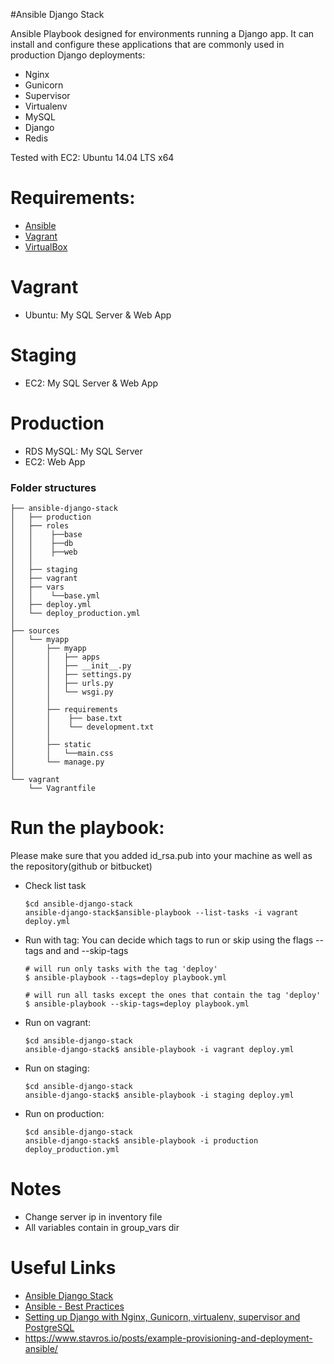 #Ansible Django Stack

Ansible Playbook designed for environments running a Django app. It can install and configure these applications that are commonly used in production Django deployments:

+ Nginx
+ Gunicorn
+ Supervisor
+ Virtualenv
+ MySQL
+ Django
+ Redis

Tested with EC2: Ubuntu 14.04 LTS x64

Requirements:
============
+ [Ansible](http://docs.ansible.com/ansible/intro_installation.html)
+ [Vagrant](https://www.vagrantup.com/downloads.html)
+ [VirtualBox](https://www.virtualbox.org/wiki/Downloads)


Vagrant
========
+ Ubuntu: My SQL Server & Web App


Staging
========
+ EC2: My SQL Server & Web App


Production
===========
+ RDS MySQL: My SQL Server
+ EC2: Web App


### Folder structures
```
├── ansible-django-stack
│   ├── production
│   ├── roles
│   │    ├──base
│   │    ├──db
│   │    ├──web
│   │
│   ├── staging
│   ├── vagrant
│   ├── vars
│   │    └──base.yml
│   ├── deploy.yml
│   └── deploy_production.yml
│
├── sources
│   └── myapp
│       ├── myapp
│       │   ├── apps
│       │   ├── __init__.py
│       │	├── settings.py
│       │	├── urls.py
│       │	└── wsgi.py
│       │
│       ├── requirements
│       │    ├── base.txt
│       │    └── development.txt
│       │
│       ├── static
│       │	└──main.css
│       └── manage.py
│  
└── vagrant
	└── Vagrantfile

```

Run the playbook:
=================
Please make sure that you added id_rsa.pub into your machine as well as the repository(github or bitbucket)

+ Check list task
	```
	$cd ansible-django-stack
	ansible-django-stack$ansible-playbook --list-tasks -i vagrant deploy.yml
	```

+ Run with tag: You can decide which tags to run or skip using the flags --tags <tagname> and and --skip-tags <tagnames>

	```
	# will run only tasks with the tag 'deploy'
	$ ansible-playbook --tags=deploy playbook.yml
	```

	```
	# will run all tasks except the ones that contain the tag 'deploy'
	$ ansible-playbook --skip-tags=deploy playbook.yml
	```

+ Run on vagrant:
	```
	$cd ansible-django-stack
	ansible-django-stack$ ansible-playbook -i vagrant deploy.yml
	```

+ Run on staging:
	```
	$cd ansible-django-stack
	ansible-django-stack$ ansible-playbook -i staging deploy.yml
	```

+ Run on production:
	```
	$cd ansible-django-stack
	ansible-django-stack$ ansible-playbook -i production deploy_production.yml
	```

Notes
=====
+ Change server ip in inventory file
+ All variables contain in group_vars dir


Useful Links
============
+ [Ansible Django Stack](https://github.com/jcalazan/ansible-django-stack/)
+ [Ansible - Best Practices](http://docs.ansible.com/playbooks_best_practices.html)
+ [Setting up Django with Nginx, Gunicorn, virtualenv, supervisor and PostgreSQL](http://michal.karzynski.pl/blog/2013/06/09/django-nginx-gunicorn-virtualenv-supervisor/)
+ https://www.stavros.io/posts/example-provisioning-and-deployment-ansible/


